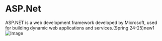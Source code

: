 # ASP.Net
ASP.NET is a web development framework developed by Microsoft, used for building dynamic web applications and services.(Spring 24-25)new1
![Image](https://github.com/user-attachments/assets/47ce0a53-0b24-4acc-b555-69286b9871f7)
